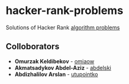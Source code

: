 # hacker-rank-problems

Solutions of Hacker Rank [algorithm problems](https://www.hackerrank.com/domains/algorithms)

## Colloborators

* **Omurzak Keldibekov** - [omiaow](https://github.com/omiaow)
* **Akmatsadykov Abdel-Aziz** - [abdelski](https://github.com/abdelski)
* **Abdizhalilov Arslan** - [utupointko](https://github.com/utupointko)

